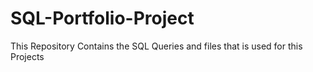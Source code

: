 # SQL-Portfolio-Project
This Repository Contains the SQL Queries and files that is used for this Projects
